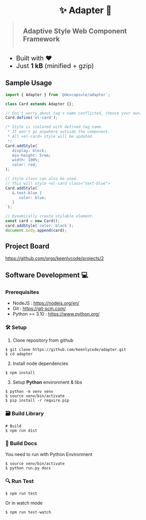 <h1 style="text-align: center">✨ Adapter 🎉</h1>

> <h2 style="margin-top: 0; padding: 1rem;">
> Adaptive Style Web Component Framework
> </h2>

<ul style="font-size: 1.25rem;">
   <li>Built with ❤️</li>
   <li>Just <strong>1 kB</strong> (minified + gzip)</li>
</ul>

## Sample Usage
```js
import { Adapter } from `@devcapsule/adapter`;

class Card extends Adapter {};

// Don't worry about tag's name conflicted, choose your own.
Card.define('el-card');

/* Style is isolated with defined tag name.
 * It won't go anywhere outside the component.
 * All <el-card> style will be updated.
 */
Card.addStyle(`
   display: block;
   min-height: 5rem;
   width: 100%;
   color: red;`
);

// Style class can also be used.
// This will style <el-card class="text-blue">
Card.addStyle(`
   &.text-blue {
      color: blue;
   }
`);

// Dynamically create stylable element.
const card = new Card();
card.addStyle(`color: black`);
document.body.append(card);
```

## Project Board
https://github.com/orgs/keenlycode/projects/2

## Software Development 💻

### Prerequisites
- NodeJS : https://nodejs.org/en/
- Git : https://git-scm.com/
- Python >= 3.10 : https://www.python.org/

### 🛠️ Setup
1. Clone repository from github
```shell
$ git clone https://github.com/keenlycode/adapter.git
$ cd adapter
```

2. Install node dependencies
```shell
$ npm install
```

3. Setup **Python** environment & libs
```shell
$ python -m venv venv
$ source venv/bin/activate
$ pip install -r require.pip
```

### 🗃️ Build Library
```shell
# Build
$ npm run dist
```

### 📕 Build Docs
You need to run with Python Environment

```shell
$ source venv/bin/activate
$ python run.py docs
```

### 🔍 Run Test
```shell
$ npm run test
```
Or in watch mode
```shell
$ npm run test-watch
```